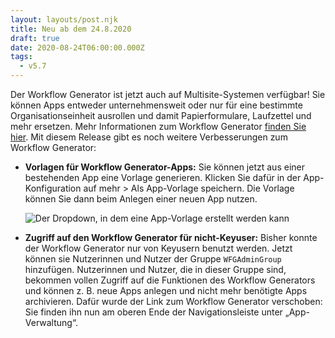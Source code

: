 ```yaml
---
layout: layouts/post.njk
title: Neu ab dem 24.8.2020
draft: true
date: 2020-08-24T06:00:00.000Z
tags:
  - v5.7
---
```

Der Workflow Generator ist jetzt auch auf Multisite-Systemen verfügbar! Sie können Apps entweder unternehmensweit oder nur für eine bestimmte Organisationseinheit ausrollen und damit Papierformulare, Laufzettel und mehr ersetzen. Mehr Informationen zum Workflow Generator [finden Sie hier](https://www.modell-aachen.de/de/qwiki/workflow-generator-entdecken). Mit diesem Release gibt es noch weitere Verbesserungen zum Workflow Generator:

* **Vorlagen für Workflow Generator-Apps:** Sie können jetzt aus einer bestehenden App eine Vorlage generieren. Klicken Sie dafür in der App-Konfiguration auf mehr > Als App-Vorlage speichern. Die Vorlage können Sie dann beim Anlegen einer neuen App nutzen.

  ![Der Dropdown, in dem eine App-Vorlage erstellt werden kann](/images/5_7_createtemplate.jpg "Unter *Mehr* können Sie ab jetzt die Konfiguration als App-Vorlage speichern")
* **Zugriff auf den Workflow Generator für nicht-Keyuser:** Bisher konnte der Workflow Generator nur von Keyusern benutzt werden. Jetzt können sie Nutzerinnen und Nutzer der Gruppe `WFGAdminGroup` hinzufügen. Nutzerinnen und Nutzer, die in dieser Gruppe sind, bekommen vollen Zugriff auf die Funktionen des Workflow Generators und können z. B. neue Apps anlegen und nicht mehr benötigte Apps archivieren. Dafür wurde der Link zum Workflow Generator verschoben: Sie finden ihn nun am oberen Ende der Navigationsleiste unter „App-Verwaltung“.